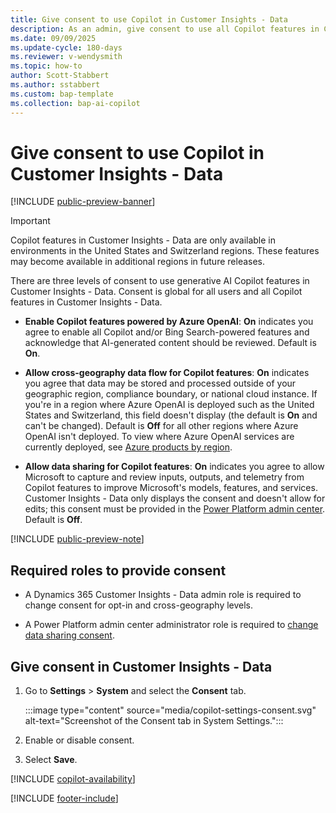 ```yaml
---
title: Give consent to use Copilot in Customer Insights - Data
description: As an admin, give consent to use all Copilot features in Customer Insights - Data
ms.date: 09/09/2025
ms.update-cycle: 180-days
ms.reviewer: v-wendysmith
ms.topic: how-to
author: Scott-Stabbert
ms.author: sstabbert
ms.custom: bap-template
ms.collection: bap-ai-copilot 
---
```


# Give consent to use Copilot in Customer Insights - Data

[!INCLUDE [public-preview-banner](includes/public-preview-banner.md)]

> [!IMPORTANT]
> Copilot features in Customer Insights - Data are only available in environments in the United States and Switzerland regions. These features may become available in additional regions in future releases.

There are three levels of consent to use generative AI Copilot features in Customer Insights - Data. Consent is global for all users and all Copilot features in Customer Insights - Data.

- **Enable Copilot features powered by Azure OpenAI**: **On** indicates you agree to enable all Copilot and/or Bing Search-powered features and acknowledge that AI-generated content should be reviewed. Default is **On**.

- **Allow cross-geography data flow for Copilot features**: **On** indicates you agree that data may be stored and processed outside of your geographic region, compliance boundary, or national cloud instance. If you're in a region where Azure OpenAI is deployed such as the United States and Switzerland, this field doesn't display (the default is **On** and can't be changed). Default is **Off** for all other regions where Azure OpenAI isn't deployed. To view where Azure OpenAI services are currently deployed, see [Azure products by region](https://azure.microsoft.com/explore/global-infrastructure/products-by-region/?products=cognitive-services&regions=all).

- **Allow data sharing for Copilot features**: **On** indicates you agree to allow Microsoft to capture and review inputs, outputs, and telemetry from Copilot features to improve Microsoft's models, features, and services. Customer Insights - Data only displays the consent and doesn't allow for edits; this consent must be provided in the [Power Platform admin center](https://admin.powerplatform.microsoft.com/). Default is **Off**.

[!INCLUDE [public-preview-note](includes/public-preview-note.md)]

## Required roles to provide consent

- A Dynamics 365 Customer Insights - Data admin role is required to change consent for opt-in and cross-geography levels.

- A Power Platform admin center administrator role is required to [change data sharing consent](/power-platform/faqs-copilot-data-sharing).

## Give consent in Customer Insights - Data

1. Go to **Settings** > **System** and select the **Consent** tab.

   :::image type="content" source="media/copilot-settings-consent.svg" alt-text="Screenshot of the Consent tab in System Settings.":::

1. Enable or disable consent.

1. Select **Save**.

[!INCLUDE [copilot-availability](includes/copilot-availability.md)]

[!INCLUDE [footer-include](includes/footer-banner.md)]
